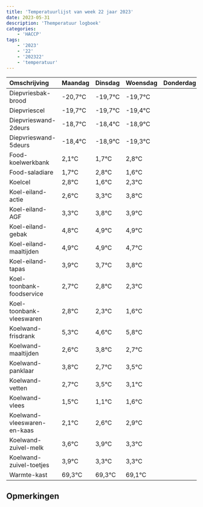 ```yaml
---
title: 'Temperatuurlijst van week 22 jaar 2023'
date: 2023-05-31
description: 'Themperatuur logboek'
categories:
    - 'HACCP'
tags:
    - '2023'
    - '22'
    - '202322'
    - 'temperatuur'
---
```

|Omschrijving|Maandag|Dinsdag|Woensdag|Donderdag|Vrijdag|Zaterdag|Zondag|
|:---|:---|:---|:---|:---|:---|:---|:---|
|Diepvriesbak-brood|-20,7°C|-19,7°C|-19,7°C| | | | |
|Diepvriescel|-19,7°C|-19,7°C|-19,4°C| | | | |
|Diepvrieswand-2deurs|-18,7°C|-18,4°C|-18,9°C| | | | |
|Diepvrieswand-5deurs|-18,4°C|-18,9°C|-19,3°C| | | | |
|Food-koelwerkbank|2,1°C|1,7°C|2,8°C| | | | |
|Food-saladiare|1,7°C|2,8°C|1,6°C| | | | |
|Koelcel|2,8°C|1,6°C|2,3°C| | | | |
|Koel-eiland-actie|2,6°C|3,3°C|3,8°C| | | | |
|Koel-eiland-AGF|3,3°C|3,8°C|3,9°C| | | | |
|Koel-eiland-gebak|4,8°C|4,9°C|4,9°C| | | | |
|Koel-eiland-maaltijden|4,9°C|4,9°C|4,7°C| | | | |
|Koel-eiland-tapas|3,9°C|3,7°C|3,8°C| | | | |
|Koel-toonbank-foodservice|2,7°C|2,8°C|2,3°C| | | | |
|Koel-toonbank-vleeswaren|2,8°C|2,3°C|1,6°C| | | | |
|Koelwand-frisdrank|5,3°C|4,6°C|5,8°C| | | | |
|Koelwand-maaltijden|2,6°C|3,8°C|2,7°C| | | | |
|Koelwand-panklaar|3,8°C|2,7°C|3,5°C| | | | |
|Koelwand-vetten|2,7°C|3,5°C|3,1°C| | | | |
|Koelwand-vlees|1,5°C|1,1°C|1,6°C| | | | |
|Koelwand-vleeswaren-en-kaas|2,1°C|2,6°C|2,9°C| | | | |
|Koelwand-zuivel-melk|3,6°C|3,9°C|3,3°C| | | | |
|Koelwand-zuivel-toetjes|3,9°C|3,3°C|3,3°C| | | | |
|Warmte-kast|69,3°C|69,3°C|69,1°C| | | | |

## Opmerkingen


